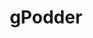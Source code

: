 ---
codehost: https://github.com/gpodder/gpodder
logohandle: github_gpodder
sort: gpodder
title: gPodder
website: https://gpodder.github.io/
wikipedia: https://en.wikipedia.org/wiki/Podcast
---